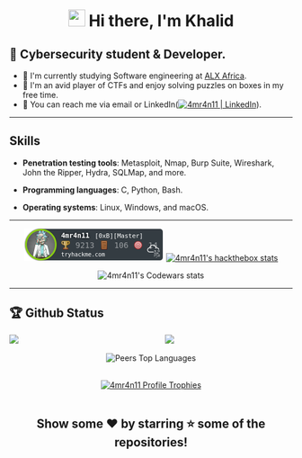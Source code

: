 

<h1 align="center"><img src="https://raw.githubusercontent.com/MartinHeinz/MartinHeinz/master/wave.gif" width="30px" height="30px"> Hi there, I'm Khalid</h1>

## :name_badge: Cybersecurity student & Developer.

- :peach: I'm currently studying Software engineering at [ALX Africa](https://www.alxafrica.com/).
- :tangerine: I'm an avid player of CTFs and enjoy solving puzzles on boxes in my free time.
- :watermelon: You can reach me via email or LinkedIn([<img alt="4mr4n11 | LinkedIn" width="22px" src="https://icon-library.com/images/linked-in-icon-small/linked-in-icon-small-24.jpg" />][linkedin]).

---

## Skills

- **Penetration testing tools**: Metasploit, Nmap, Burp Suite, Wireshark, John the Ripper, Hydra, SQLMap, and more.

- **Programming languages**: C, Python, Bash.

- **Operating systems**: Linux, Windows, and macOS.

---
<div align="center">
  
[![4mr4n11's tryhackme stats](https://raw.githubusercontent.com/4mr4n11/4mr4n11/master/assets/4mr4n11.png)][tryhackme]
[![4mr4n11's hackthebox stats](https://www.hackthebox.eu/badge/image/1095316)][hackthebox]

![4mr4n11's Codewars stats](https://www.codewars.com/users/4MR4N11/badges/large)

</div>

---

## 🏆 Github Status

<img  src="https://github-readme-stats.vercel.app/api?username=4mr4n11&show_icons=true&hide_border=true&theme=radical" width="45%" align="right" >
<img  src="https://github-readme-streak-stats.herokuapp.com/?user=4mr4n11&theme=radical" width="45%" >
<div align="center">
  
![Peers Top Languages](https://github-readme-stats.vercel.app/api/top-langs/?username=4mr4n11&layout=compact&bg_color=7049c7,86a8e7,E56EB2&title_color=fff&text_color=fff)
  
  </div>
<br /> 

<div align="center">
  <a href="https://github.com/ryo-ma/github-profile-trophy">
    <img src="https://github-profile-trophy.vercel.app/?username=4mr4n11&theme=onestar&no-frame=true" alt="4mr4n11 Profile Trophies" />
  </a>
</div>


<br /> 

<div align="center">

## Show some ❤️ by starring ⭐ some of the repositories!

</div>
<!-- 
![Peers's github stats](https://github-readme-stats.vercel.app/api?username=4mr4n11&theme=radical&count_private=true&show_icons=true&bg_color=7049c7,86a8e7,E56EB2&title_color=fff&text_color=fff)

![Peers Top Languages](https://github-readme-stats.vercel.app/api/top-langs/?username=4mr4n11&layout=compact&bg_color=7049c7,86a8e7,E56EB2&title_color=fff&text_color=fff) -->
<!--
**4MR4N11/4MR4N11** is a ✨ _special_ ✨ repository because its `README.md` (this file) appears on your GitHub profile.

Here are some ideas to get you started:

- 🔭 I’m currently working on ...
- 🌱 I’m currently learning ...
- 👯 I’m looking to collaborate on ...
- 🤔 I’m looking for help with ...
- 💬 Ask me about ...
- 📫 How to reach me: ...
- 😄 Pronouns: ...
- ⚡ Fun fact: ...
-->
[linkedin]: https://www.linkedin.com/in/4mr4n11/
[tryhackme]: https://tryhackme.com/p/4mr4n11
[hackthebox]: https://app.hackthebox.com/profile/1095316

